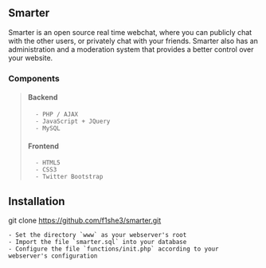 ## Smarter ##
Smarter is an open source real time webchat, where you can publicly chat with
the other users, or privately chat with your friends. Smarter also has an
administration and a moderation system that provides a better control over your
website.
### Components ###
>	#### Backend ####
>		- PHP / AJAX
>		- JavaScript + JQuery
> 		- MySQL
>	#### Frontend ####
>		- HTML5
>		- CSS3
>		- Twitter Bootstrap
## Installation ##
git clone https://github.com/f1she3/smarter.git
```
- Set the directory `www` as your webserver's root
- Import the file `smarter.sql` into your database
- Configure the file `functions/init.php` according to your webserver's configuration
